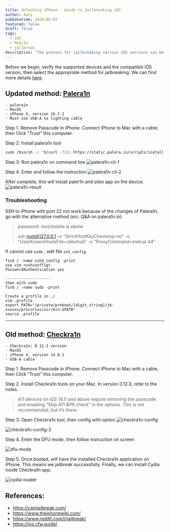 ```yaml
---
title: Unlocking iPhone - Guide to Jailbreaking iOS
author: 4azy
pubDatetime: 2024-05-02
featured: false
draft: false
tags:
  - iOS
  - Mobile
  - jailbreak
description: "The process for jailbreaking various iOS versions can be quite different."
---
```



Before we begin, verify the supported devices and the compatible iOS version, then select the appropriate method for jailbreaking. We can find more details [here](https://ios.cfw.guide/get-started).

## Updated method: [Palera1n](https://palera.in/)
```console
- palera1n
- MacOS
- iPhone X, version 16.7.2
- Must use USB-A to lighting cable
```

Step 1. Remove Passcode in iPhone. Connect iPhone to Mac with a cable, then Click <span class="accent">“Trust”</span> this computer.

Step 2: Install palera1n tool

```bash
sudo /bin/sh -c "$(curl -fsSL https://static.palera.in/scripts/install.sh)"
```
Step 3: Run palera1n on command line
![palera1n-cli-1](@assets/images/2024-10-15-15-07-59.png)

Step 4: Enter and follow the instruction
![palera1n-cli-2](@assets/images/2024-10-15-15-08-18.png)

After complete, this will install paler1n and sileo app on the device.
![palera1n-result](@assets/images/2024-10-15-15-26-22.png)

### Troubleshooting
SSH to iPhone with port 22 not work because of the changes of Palera1n, go with the alternative method
(src: Q&A on palera1n.in)
> password: root/mobile is alpine
> > 
> ssh root@127.0.0.1 -o "StrictHostKeyChecking=no" -o "UserKnownHostsFile=/dev/null" -o "ProxyCommand=inetcat 44"

If cannot use `sudo` , edit file `ssh_config`

```shell
find / -name sshd_config -print
use vim <sshconffig>
PasswordAuthentication yes

--------------------
then with sudo
find / -name sudo -print

Create a profile in ./
vim .profile
export PATH="/private/preboot/[digit_string]/jb-xxxxxx/procursus/usr/bin:$PATH"
source .profile
```
---

## Old method: [Checkra1n](https://checkra.in/)

```console
- Checkra1n: 0.12.3 version
- MacOS
- iPhone X, version 14.8.1
- USB-A cable
```
Step 1. Remove Passcode in iPhone. Connect iPhone to Mac with a cable, then Click <span class="accent">“Trust”</span> this computer.

Step 2. Install Checkra1n tools on your Mac. In version 0.12.3, refer to the notes.
> A11 devices on iOS 14.0 and above require removing the passcode and enabling “Skip A11 BPR check” in the options. This is not recommended, but it’s there.
  
Step 3. Open Checkra1n tool, then config with option
![checkra1n-config](@assets/images/2024-10-15-14-45-56.png)

![checkra1n-config-2](@assets/images/2024-10-15-14-46-36.png)

Step 4. Enter the DFU mode, then follow instruction on screen

![dfu-mode](@assets/images/2024-10-15-14-47-07.png)


Step 5. Once booted, will have the installed Checkra1n application on iPhone. This means we jailbreak successfully. Finally, we can install Cydia inside Checkra1n app.

![cydia-loader](@assets/images/2024-10-15-14-47-20.png)

## References:
- https://canijailbreak.com/
- https://www.theiphonewiki.com/
- https://www.reddit.com/r/jailbreak/
- https://ios.cfw.guide/